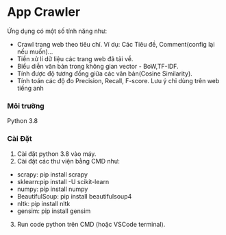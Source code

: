 # App Crawler

Ứng dụng có một số tính năng như:
  - Crawl trang web theo tiêu chí. Ví dụ: Các Tiêu đề, Comment(config lại nếu muốn)...
  - Tiền xử lí dữ liệu các trang web đã tải về.
  - Biểu diễn văn bản trong không gian vector - BoW,TF-IDF.
  - Tính được độ tương đồng giữa các văn bản(Cosine Similarity).
  - Tính toán các độ đo Precision, Recall, F-score.
Lưu ý chỉ dùng trên web tiếng anh
### Môi trường
  Python 3.8 
### Cài Đặt
  1. Cài đặt python 3.8 vào máy.
  2. Cài đặt các thư viện bằng CMD như:
  - scrapy: pip install scrapy
  - sklearn:pip install -U scikit-learn
  - numpy: pip install numpy
  - BeautifulSoup: pip install beautifulsoup4
  - nltk: pip install nltk
  - gensim: pip install gensim

  3. Run code python trên CMD (hoặc VSCode terminal).
